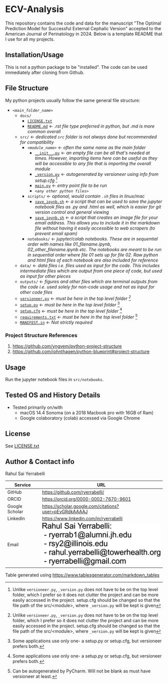 # ECV-Analysis

This repository contains the code and data for the manuscript "The Optimal Prediction Model for Successful External Cephalic Version" accepted to the American Journal of Perinatology in 2024.  Below is a template README that I use for all my projects.

## Installation/Usage
This is not a python package to be "installed". The code can be used immediately after cloning from Github.

## File Structure
My python projects usually follow the same general file structure:
* _`<main_folder_name>`_
  * `docs/`
    * [`LICENSE.txt`](../docs/LICENSE.txt)
    * [`README.md`](../docs/LICENSE.txt)         <- _.rst file type preferred in python, but .md is more common overall_
  * `src/`  <- _dedicated `src` folder is not always done but recommended for compatibility_
    * _`<module_name>`_       <- _often the same name as the main folder_
      * [`__init__.py`](../src/SpeculumAnalysis/__init__.py)       <- _an empty file can be all that's needed at times. However, importing items here can be useful as they will be accessible to any file that is importing the overall module_
      * [`_version.py`](../src/SpeculumAnalysis/_version.py)       <- _autogenerated by versioneer using info from setup.cfg [^1]_
      * [`main.py`](../src/SpeculumAnalysis/main.py)               <- _entry point file to be run_
      * _`<any other python files>`_
    * `scripts/`           <- _optional, would contain `.sh` files in linux/mac_
      * [`save_ipynb.sh`](../src/scripts/save_ipynb.sh)       <- _a script that can be used to save the jupyter notebook files as .py and .html as well, which is easier for git version control and general viewing_
      * [`save_ipynb.sh`](../src/scripts/save_ipynb.sh)       <- _a script that creates an image file for your email address. This allows you to include it in the markdown file without having it easily accessible to web scrapers (to prevent email spam)_
    * `notebooks/`       <- _jupyter/colab notebooks. These are in sequential order with names like 01_filename.ipynb, 02_other_filename.ipynb etc. The notebooks are meant to be run in sequential order where file 01 sets up for file 02. Raw python and html files of each notebook are also included for reference_
  * `data/`       <- _data files i.e. files used as input for the code. This includes intermediate files which are output from one piece of code, but used as input for other pieces_
  * `outputs/`       <- _figures and other files which are terminal outputs from the code i.e. used solely for non-code usage and not as input for other code files_
  * [`versioneer.py`](../versioneer.py)       <- _must be here in the top level folder [^1]_
  * [`setup.py`](../setup.py)            <- _must be here in the top level folder_ [^2]
  * [`setup.cfg`](../setup.cfg)           <- _must be here in the top level folder_ [^2]
  * [`requirements.txt`](../requirements.txt)    <- _must be here in the top level folder_ [^3]
  * [`MANIFEST.in`](../MANIFEST.in)         <- _Not strictly required_

[^1]: Unlike `versioneer.py`, `_version.py` does not have to be on the top level folder, which I prefer so it does not clutter the project and can be more easily accessed in the project. setup.cfg should be changed so that the file path of the src/\<module\>, where `_version.py` will be kept is given
[^2]: Some applications use only one- a setup.py or setup.cfg, but versioneer prefers both.
[^3]: Can be autogenerated by PyCharm. Will not be blank as must have versioneer at least.


### Project Structure References
1. https://github.com/yngvem/python-project-structure
1. https://github.com/johnthagen/python-blueprint#project-structure


## Usage
Run the jupyter notebook files in `src/notebooks`.


## Tested OS and History Details  
* Tested primarily on/with
  * macOS 14.4 Sonoma (on a 2018 Macbook pro with 16GB of Ram)
  * Google colaboratory (colab) accessed via Google Chrome


## License
See [LICENSE.txt](LICENSE.txt)


## Author & Contact info
Rahul Sai Yerrabelli  

| Service        	| URL                                                                                                	|
|----------------	|----------------------------------------------------------------------------------------------------	|
| GitHub         	| https://github.com/ryerrabelli/                                                                    	|
| ORCID          	| https://orcid.org/0000-0002-7670-9601                                                              	|
| Google Scholar 	| https://scholar.google.com/citations?user=pEvGRdkAAAAJ                                             	|
| LinkedIn       	| https://www.linkedin.com/in/ryerrabelli                                                            	|
| Email          	| ![Email addresses as an image to prevent spam](email-address-image.png "Email Addresses as Image") 	|

Table generated using https://www.tablesgenerator.com/markdown_tables
